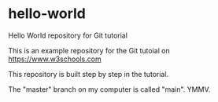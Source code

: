 # hello-world
Hello World repository for Git tutorial 

This is an example repository for the Git tutoial on https://www.w3schools.com

This repository is built step by step in the tutorial. 

The "master" branch on my computer is called "main". YMMV. 

